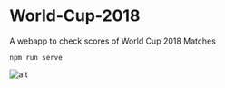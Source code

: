 # World-Cup-2018
A webapp to check scores of World Cup 2018 Matches
```console
npm run serve
```

![alt](https://i.imgur.com/yN2Ly60.jpg)
